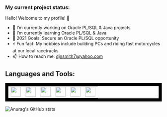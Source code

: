 ### My current project status:

Hello! Welcome to my profile! 🤝

- 🔭 I’m currently working on Oracle PL/SQL & Java projects
- 🌱 I’m currently learning Oracle PL/SQL & Java
- 🥅 2021 Goals: Secure an Oracle PL/SQL opportunity 
- ⚡ Fun fact: My hobbies include building PCs and riding fast motorcycles at our local racetracks.
- 📫 How to reach me: djnsmith7@yahoo.com

## Languages and Tools:

<table style="border:10px solid black;">
<tr>
  <td><img height="32" width="32" src="https://cdn.jsdelivr.net/npm/simple-icons@v4/icons/oracle.svg" />
  <td><img height="32" width="32" src="https://cdn.jsdelivr.net/npm/simple-icons@v4/icons/java.svg" />
  <td><img height="32" width="32" src="https://cdn.jsdelivr.net/npm/simple-icons@v4/icons/eclipseide.svg" />
  <td><img height="32" width="32" src="https://cdn.jsdelivr.net/npm/simple-icons@v4/icons/visualstudiocode.svg" />
  <td><img height="32" width="32" src="https://cdn.jsdelivr.net/npm/simple-icons@v4/icons/microsoftoffice.svg" />
  <td><img height="32" width="32" src="https://cdn.jsdelivr.net/npm/simple-icons@v4/icons/googlesheets.svg" />
 </tr>
</table>

![Anurag's GitHub stats](https://github-readme-stats.vercel.app/api?username=djnsmith7&theme=tokyonight&show_icons=true)
